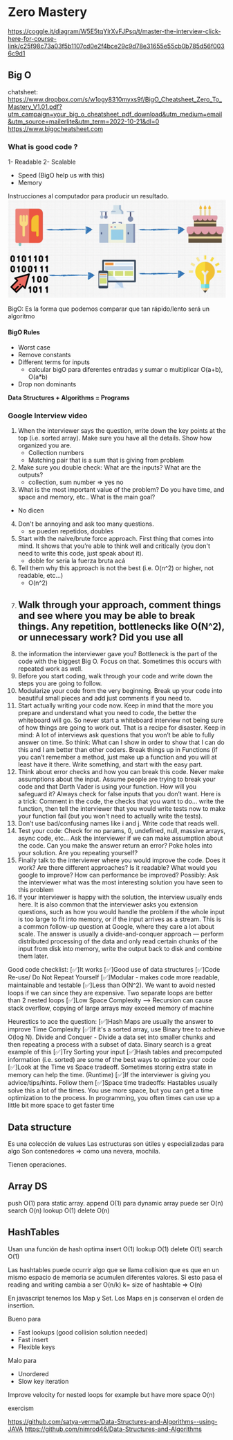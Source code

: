 # Zero Mastery
https://coggle.it/diagram/W5E5tqYlrXvFJPsq/t/master-the-interview-click-here-for-course-link/c25f98c73a03f5b1107cd0e2f4bce29c9d78e31655e55cb0b785d56f0036c9d1

## Big O
chatsheet: https://www.dropbox.com/s/w1ogy8310myxs9f/BigO_Cheatsheet_Zero_To_Mastery_V1.01.pdf?utm_campaign=your_big_o_cheatsheet_pdf_download&utm_medium=email&utm_source=mailerlite&utm_term=2022-10-21&dl=0
https://www.bigocheatsheet.com

### What is good code ?
1- Readable
2- Scalable
  - Speed (BigO help us with this)
  - Memory

Instrucciones al computador para producir un resultado.
![](assets/1-mastery-what-is-good-code.png)

BigO: Es la forma que podemos comparar que tan rápido/lento será un algoritmo

#### BigO Rules
- Worst case
- Remove constants
- Different terms for inputs
  * calcular bigO para diferentes entradas y sumar o multiplicar O(a+b), O(a*b)
- Drop non dominants


**Data Structures + Algorithms = Programs**
### Google Interview video

1. When the interviewer says the question, write down the key points at the top (i.e. sorted array). Make sure you have all the details. Show how organized you are.
   - Collection numbers
   - Matching pair that is a sum that is giving from problem
2. Make sure you double check: What are the inputs? What are the outputs?
   - collection, sum number => yes no 
3. What is the most important value of the problem? Do you have time, and space and memory,
etc.. What is the main goal?
  - No dicen
4. Don't be annoying and ask too many questions.
   - se pueden repetidos, doubles
5. Start with the naive/brute force approach. First thing that comes into mind. It shows that you’re able to think well and critically (you don't need to write this code, just speak about it).
   - doble for sería la fuerza bruta acá
6. Tell them why this approach is not the best (i.e. O(n^2) or higher, not readable, etc...)
   - O(n^2)
7. Walk through your approach, comment things and see where you may be able to break things. Any repetition, bottlenecks like O(N^2), or unnecessary work? Did you use all 
   - 
8. the information the interviewer gave you? Bottleneck is the part of the code with the biggest Big O. Focus on that. Sometimes this occurs with repeated work as well.
9.  Before you start coding, walk through your code and write down the steps you are going to follow.
10. Modularize your code from the very beginning. Break up your code into beautiful small pieces and add just comments if you need to.
11. Start actually writing your code now. Keep in mind that the more you prepare and understand what you need to code, the better the whiteboard will go. So never start a whiteboard interview not being sure of how things are going to work out. That is a recipe for disaster. Keep in mind: A lot of interviews ask questions that you won’t be able to fully answer on time. So think: What can I show in order to show that I can do this and I am better than other coders. Break things up in Functions (if you can’t remember a method, just make up a function and you will at least have it there. Write something, and start with the easy part.
12. Think about error checks and how you can break this code. Never make assumptions about the input. Assume people are trying to break your code and that Darth Vader is using your function. How will you safeguard it? Always check for false inputs that you don’t want. Here is a trick: Comment in the code, the checks that you want to do... write the function, then tell the interviewer that you would write tests now to make your function fail (but you won't need to actually write the tests).
13. Don’t use bad/confusing names like i and j. Write code that reads well.
14. Test your code: Check for no params, 0, undefined, null, massive arrays, async code, etc... Ask the interviewer if we can make assumption about the code. Can you make the answer return an error? Poke holes into your solution. Are you repeating yourself?
15. Finally talk to the interviewer where you would improve the code. Does it work? Are there different approaches? Is it readable? What would you google to improve? How can performance be improved? Possibly: Ask the interviewer what was the most interesting solution you have seen to this problem
16. If your interviewer is happy with the solution, the interview usually ends here. It is also common that the interviewer asks you extension questions, such as how you would handle the problem if the whole input is too large to fit into memory, or if the input arrives as a stream. This is a common follow-up question at Google, where they care a lot about scale. The answer is usually a divide-and-conquer approach — perform distributed processing of the data and only read certain chunks of the input from disk into memory, write the output back to disk and combine them later.


Good code checklist:
[✅]It works
[✅]Good use of data structures
[✅]Code Re-use/ Do Not Repeat Yourself
[✅]Modular - makes code more readable, maintainable and testable
[✅]Less than O(N^2). We want to avoid nested loops if we can since they are expensive. Two separate loops are better than 2 nested loops
[✅]Low Space Complexity --> Recursion can cause stack overflow, copying of large arrays may exceed memory of machine


Heurestics to ace the question:
[✅]Hash Maps are usually the answer to improve Time Complexity
[✅]If it's a sorted array, use Binary tree to achieve O(log N). Divide and Conquer - Divide a data set into smaller chunks and then repeating a process with a subset of data. Binary search is a great example of this
[✅]Try Sorting your input
[✅]Hash tables and precomputed information (i.e. sorted) are some of the best ways to optimize your code
[✅]Look at the Time vs Space tradeoff. Sometimes storing extra state in memory can help the time. (Runtime)
[✅]If the interviewer is giving you advice/tips/hints. Follow them
[✅]Space time tradeoffs: Hastables usually solve this a lot of the times. You use more space, but you can get a time optimization to the process. In programming, you often times can use up a little bit more space to get faster time

## Data structure

Es una colección de values
Las estructuras son útiles y especializadas para algo
Son contenedores => como una nevera, mochila.

Tienen operaciones.

## Array DS

push O(1) para static array. append O(1) para dynamic array puede ser O(n)
search O(n)
lookup O(1)
delete O(n)


## HashTables
Usan una función de hash optima
insert O(1)
lookup O(1)
delete O(1)
search O(1)

Las hashtables puede ocurrir algo que se llama collision que es que en un mismo espacio de memoria se acumulen diferentes valores.
Si esto pasa el reading and writing cambia a ser O(n/k) k= size of hashtable => O(n)

En javascript tenemos los Map y Set. Los Maps en js conservan el orden de insertion.

Bueno para
- Fast lookups (good collision solution needed)
- Fast insert
- Flexible keys

Malo para
- Unordered
- Slow key iteration
  
Improve velocity for nested loops for example but have more space O(n)























exercism 

https://github.com/satya-verma/Data-Structures-and-Algorithms--using-JAVA
https://github.com/nimrod46/Data-Structures-and-Algorithms